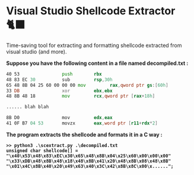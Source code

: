 # Visual Studio Shellcode Extractor 🐈‍⬛
Time-saving tool for extracting and formatting shellcode extracted from visual studio (and more).

<b>Suppose you have the following content in a file named decompiled.txt : </b>
```asm
40 53                push        rbx  
48 83 EC 30          sub         rsp,30h  
65 48 8B 04 25 60 00 00 00 mov         rax,qword ptr gs:[60h]  
33 DB                xor         ebx,ebx  
48 8B 48 18          mov         rcx,qword ptr [rax+18h]

...... blah blah

8B D0                mov         edx,eax  
41 0F B7 04 53       movzx       eax,word ptr [r11+rdx*2]  
```
<b>

<b>The program extracts the shellcode and formats it in a C way : </b>

```shell
>> python3 .\scextract.py .\decompiled.txt
unsigned char shellcode[] =
"\x40\x53\x48\x83\xEC\x30\x65\x48\x8B\x04\x25\x60\x00\x00\x00"
"\x33\xDB\x48\x8B\x48\x18\x48\x8B\x41\x20\x48\x8B\x08\x48\x8B"
"\x01\x4C\x8B\x40\x20\x49\x63\x40\x3C\x42\x8B\x8C\x00\x......";

```
